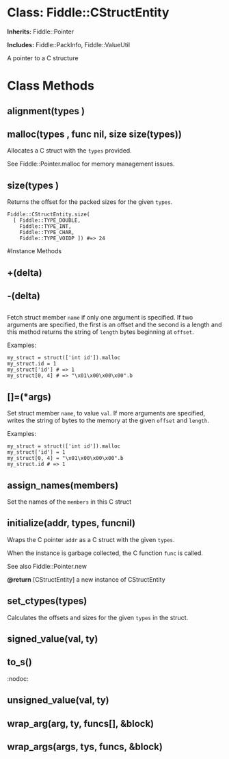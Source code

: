 # Class: Fiddle::CStructEntity
**Inherits:** Fiddle::Pointer
    
**Includes:** Fiddle::PackInfo, Fiddle::ValueUtil
  

A pointer to a C structure


# Class Methods
## alignment(types ) [](#method-c-alignment)
## malloc(types , func nil, size size(types)) [](#method-c-malloc)
Allocates a C struct with the `types` provided.

See Fiddle::Pointer.malloc for memory management issues.
## size(types ) [](#method-c-size)
Returns the offset for the packed sizes for the given `types`.

    Fiddle::CStructEntity.size(
      [ Fiddle::TYPE_DOUBLE,
        Fiddle::TYPE_INT,
        Fiddle::TYPE_CHAR,
        Fiddle::TYPE_VOIDP ]) #=> 24

#Instance Methods
## +(delta) [](#method-i-+)

## -(delta) [](#method-i--)

## [](*args) [](#method-i-[])
Fetch struct member `name` if only one argument is specified. If two arguments
are specified, the first is an offset and the second is a length and this
method returns the string of `length` bytes beginning at `offset`.

Examples:

    my_struct = struct(['int id']).malloc
    my_struct.id = 1
    my_struct['id'] # => 1
    my_struct[0, 4] # => "\x01\x00\x00\x00".b

## []=(*args) [](#method-i-[]=)
Set struct member `name`, to value `val`. If more arguments are specified,
writes the string of bytes to the memory at the given `offset` and `length`.

Examples:

    my_struct = struct(['int id']).malloc
    my_struct['id'] = 1
    my_struct[0, 4] = "\x01\x00\x00\x00".b
    my_struct.id # => 1

## assign_names(members) [](#method-i-assign_names)
Set the names of the `members` in this C struct

## initialize(addr, types, funcnil) [](#method-i-initialize)
Wraps the C pointer `addr` as a C struct with the given `types`.

When the instance is garbage collected, the C function `func` is called.

See also Fiddle::Pointer.new

**@return** [CStructEntity] a new instance of CStructEntity

## set_ctypes(types) [](#method-i-set_ctypes)
Calculates the offsets and sizes for the given `types` in the struct.

## signed_value(val, ty) [](#method-i-signed_value)

## to_s() [](#method-i-to_s)
:nodoc:

## unsigned_value(val, ty) [](#method-i-unsigned_value)

## wrap_arg(arg, ty, funcs[], &block) [](#method-i-wrap_arg)

## wrap_args(args, tys, funcs, &block) [](#method-i-wrap_args)

